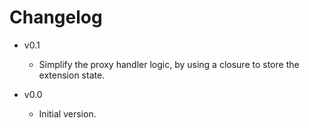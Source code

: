 
# Changelog

- v0.1
  - Simplify the proxy handler logic, by using a closure to store the extension state.

- v0.0
  - Initial version.
